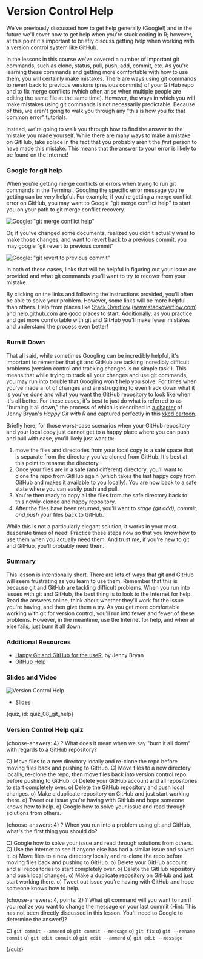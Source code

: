 # Version Control Help 

We've previously discussed how to get help generally (Google!) and in the future we'll cover how to get help when you're stuck coding in R; however, at this point it's important to briefly discuss getting help when working with a version control system like GitHub.

In the lessons in this course we've covered a number of important git commands, such as clone, status, pull, push, add, commit, etc. As you're learning these commands and getting more comfortable with how to use them, you will certainly make mistakes. There are ways using git commands to revert back to previous versions (previous commits) of your GitHub repo and to fix merge conflicts (which often arise when multiple people are editing the same file at the same time). However, the ways in which you will make mistakes using git commands is not necessarily predictable. Because of this, we aren't going to walk you through any "this is how you fix that common error" tutorials. 

Instead, we're going to walk you through how to find the answer to the mistake you made yourself. While there are many ways to make a mistake on GitHub, take solace in the fact that you probably aren't the *first* person to have made this mistake. This means that the answer to your error is likely to be found on the Internet!

### Google for git help

When you're getting merge conflicts or errors when trying to run git commands in the Terminal, Googling the specific error message you're getting can be very helpful. For example, if you're getting a merge conflict error on GitHub, you may want to Google "git merge conflict help" to start you on your path to git merge conflict recovery.

![Google: "git merge conflict help"](images/08_git_help/08_githubbasics_git_help-1.png)

Or, if you've changed some documents, realized you didn't actually want to make those changes, and want to revert back to a previous commit, you may google "git revert to previous commit"

![Google: "git revert to previous commit"](images/08_git_help/08_githubbasics_git_help-2.png)

In both of these cases, links that will be helpful in figuring out your issue are provided and what git commands you'll want to try to recover from your mistake. 

By clicking on the links and following the instructions provided, you'll often be able to solve your problem. However, some links will be more helpful than others. Help from places like [Stack Overflow](www.stackoverflow.com) (www.stackoverflow.com) and [help.github.com](help.github.com) are good places to start. Additionally, as you practice and get more comfortable with git and GitHub you'll make fewer mistakes and understand the process even better! 

### Burn it Down

That all said, while sometimes Googling can be incredibly helpful, it's important to remember that git and GitHub are tackling incredibly difficult problems (version control and tracking changes is no simple task!). This means that while trying to track all your changes and use git commands, you may run into trouble that Googling won't help you solve. For times when  you've made a lot of changes and are struggling to even track down what it is you've done and what you want the GitHub repository to look like when it's all better. For these cases, it's best to just do what is referred to as "burning it all down," the process of which is described in [a chapter](http://happygitwithr.com/burn.html) of Jenny Bryan's *Happy Git with R* and captured perfectly in this [xkcd cartoon](http://explainxkcd.com/wiki/index.php/1597:_Git). 

Briefly here, for those worst-case scenarios when your GitHub repository and your local copy just cannot get to a happy place where you can push and pull with ease, you'll likely just want to:

1. move the files and directories from your local copy to a safe space that is separate from the directory you've cloned from GitHub. It's best at this point to rename the directory.
2. Once your files are in a safe (and different) directory, you'll want to clone the repo from GitHub again (which takes the last happy copy from GitHub and makes it available to you locally). You are now back to a safe state where you can easily push and pull. 
3. You're then ready to copy all the files from the safe directory back to this newly-cloned and happy repository. 
4. After the files have been returned, you'll want to *stage (git add), commit, and push* your files back to GitHub. 

While this is not a particularly elegant solution, it works in your most desperate times of need! Practice these steps now so that you know how to use them when you actually need them. And trust me, if you're new to git and GitHub, you'll probably need them.

 
### Summary

This lesson is intentionally short. There are lots of ways that git and GitHub will seem frustrating as you learn to use them. Remember that this is because git and GitHub are tackling difficult problems. When you run into issues with git and GitHub, the best thing is to look to the Internet for help. Read the answers online, think about whether they'll work for the issue you're having, and then give them a try. As you get more comfortable working with git for version control, you'll run into fewer and fewer of these problems. However, in the meantime, use the Internet for help, and when all else fails, just burn it all down.

### Additional Resources

* [Happy Git and GitHub for the useR](http://happygitwithr.com/reset.html), by Jenny Bryan
* [GitHub Help](https://help.github.com/)


### Slides and Video

![Version Control Help](https://www.youtube.com/watch?v=l2K3zWYEJBE)

* [Slides](https://docs.google.com/presentation/d/1Aj1Y0lIYdKftZVzAjWCWkOd8c0-IxnxtPbBmIUOdYC4/edit?usp=sharing)


{quiz, id: quiz_08_git_help}

### Version Control Help quiz

{choose-answers: 4}
? What does it mean when we say "burn it all down" with regards to a GitHub repository?

C) Move files to a new directory locally and re-clone the repo before moving files back and pushing to GitHub.
C) Move files to a new directory locally, re-clone the repo, then move files back into version control repo before pushing to GitHub.
o) Delete your GitHub account and all repositories to start completely over.
o) Delete the GitHub repository and push local changes.
o) Make a duplicate repository on GitHub and just start working there.
o) Tweet out issue you're having with GitHub and hope someone knows how to help.
o) Google how to solve your issue and read through solutions from others.

{choose-answers: 4}
? When you run into a problem using git and GitHub, what's the first thing you should do?

C) Google how to solve your issue and read through solutions from others.
C) Use the Internet to see if anyone else has had a similar issue and solved it.
o) Move files to a new directory locally and re-clone the repo before moving files back and pushing to GitHub.
o) Delete your GitHub account and all repositories to start completely over.
o) Delete the GitHub repository and push local changes.
o) Make a duplicate repository on GitHub and just start working there.
o) Tweet out issue you're having with GitHub and hope someone knows how to help.

{choose-answers: 4, points: 2}
? What git command will you want to run if you realize you want to change the message on your last commit (Hint: This has not been directly discussed in this lesson. You'll need to Google to determine the answer!)?

C) `git commit --ammend`
o) `git commit --message`
o) `git fix`
o) `git --rename commit`
o) `git edit commit`
o) `git edit --ammend`
o) `git edit --message`

{/quiz}
